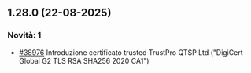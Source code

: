 ## 1.28.0 (22-08-2025)

### Novità: 1
- [#38976](https://parermine.regione.emilia-romagna.it/issues/38976) Introduzione certificato trusted TrustPro QTSP Ltd ("DigiCert Global G2 TLS RSA SHA256 2020 CA1")
